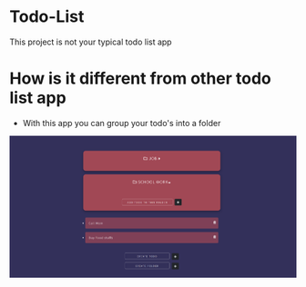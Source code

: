 # Todo-List
This project is not your typical todo list app

# How is it different from other todo list app 

* With this app you can group your todo's into a folder 

![Screenshot](screenshot.PNG)
